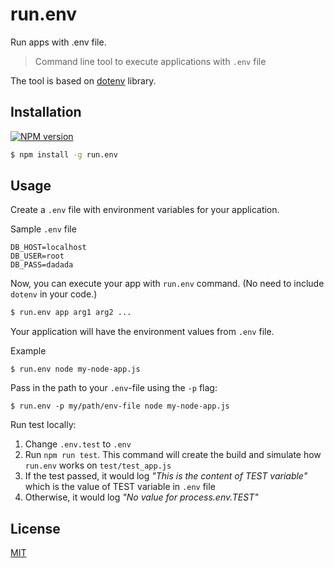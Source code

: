 # run.env
Run apps with .env file.

> Command line tool to execute applications with `.env` file

The tool is based on [dotenv](https://github.com/motdotla/dotenv) library.

## Installation
[![NPM version](https://img.shields.io/npm/v/run.env.svg?style=flat)](https://www.npmjs.org/package/run.env)
```sh
$ npm install -g run.env
```

## Usage

Create a `.env` file with environment variables for your application.

Sample `.env` file
```
DB_HOST=localhost
DB_USER=root
DB_PASS=dadada
```

Now, you can execute your app with `run.env` command.
(No need to include `dotenv` in your code.)

```sh
$ run.env app arg1 arg2 ...
```

Your application will have the environment values from `.env` file.

Example
```
$ run.env node my-node-app.js
```

Pass in the path to your `.env`-file using the `-p` flag:
```
$ run.env -p my/path/env-file node my-node-app.js
```

Run test locally:
1. Change `.env.test` to `.env`
2. Run `npm run test`. This command will create the build and simulate how `run.env` works on `test/test_app.js`
3. If the test passed, it would log _"This is the content of TEST variable"_ which is the value of TEST variable in `.env` file
4. Otherwise, it would log _"No value for process.env.TEST"_ 

## License

  [MIT](LICENSE)
